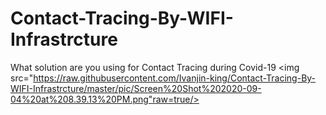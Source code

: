 # Contact-Tracing-By-WIFI-Infrastrcture
What solution are you using for Contact Tracing during Covid-19
<img src="https://raw.githubusercontent.com/Ivanjin-king/Contact-Tracing-By-WIFI-Infrastrcture/master/pic/Screen%20Shot%202020-09-04%20at%208.39.13%20PM.png"raw=true/>
